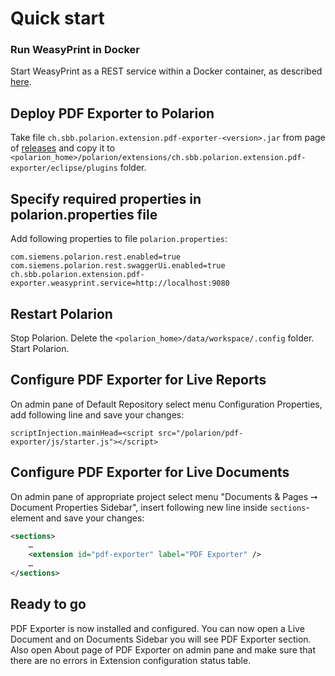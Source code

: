 # Quick start

### Run WeasyPrint in Docker

Start WeasyPrint as a REST service within a Docker container, as described [here](https://github.com/SchweizerischeBundesbahnen/weasyprint-service).

## Deploy PDF Exporter to Polarion

Take file `ch.sbb.polarion.extension.pdf-exporter-<version>.jar` from page of [releases](https://github.com/SchweizerischeBundesbahnen/ch.sbb.polarion.extension.pdf-exporter/releases)
and copy it to `<polarion_home>/polarion/extensions/ch.sbb.polarion.extension.pdf-exporter/eclipse/plugins` folder.

## Specify required properties in polarion.properties file

Add following properties to file `polarion.properties`:

```properties
com.siemens.polarion.rest.enabled=true
com.siemens.polarion.rest.swaggerUi.enabled=true
ch.sbb.polarion.extension.pdf-exporter.weasyprint.service=http://localhost:9080
```

## Restart Polarion

Stop Polarion.
Delete the `<polarion_home>/data/workspace/.config` folder.
Start Polarion.

## Configure PDF Exporter for Live Reports

On admin pane of Default Repository select menu Configuration Properties, add following line and save your changes:

```properties
scriptInjection.mainHead=<script src="/polarion/pdf-exporter/js/starter.js"></script>
```

## Configure PDF Exporter for Live Documents

On admin pane of appropriate project select menu "Documents & Pages ➙ Document Properties Sidebar", insert following new line inside `sections`-element and save your changes:

```xml
<sections>
    …
    <extension id="pdf-exporter" label="PDF Exporter" />
    …
</sections>
```

## Ready to go

PDF Exporter is now installed and configured. You can now open a Live Document and on Documents Sidebar you will see PDF Exporter section. Also open About page of PDF Exporter on admin pane
and make sure that there are no errors in Extension configuration status table.